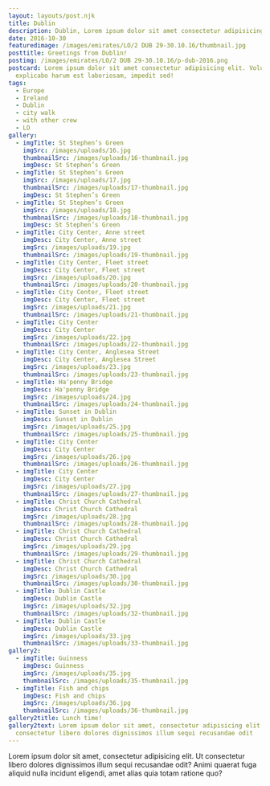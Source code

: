 ```yaml
---
layout: layouts/post.njk
title: Dublin
description: Dublin, Lorem ipsum dolor sit amet consectetur adipisicing elit.
date: 2016-10-30
featuredimage: /images/emirates/LO/2 DUB 29-30.10.16/thumbnail.jpg
posttitle: Greetings from Dublin!
postimg: /images/emirates/LO/2 DUB 29-30.10.16/p-dub-2016.png
postcard: Lorem ipsum dolor sit amet consectetur adipisicing elit. Voluptatem
  explicabo harum est laboriosam, impedit sed!
tags:
  - Europe
  - Ireland
  - Dublin
  - city walk
  - with other crew
  - LO
gallery:
  - imgTitle: St Stephen’s Green
    imgSrc: /images/uploads/16.jpg
    thumbnailSrc: /images/uploads/16-thumbnail.jpg
    imgDesc: St Stephen’s Green
  - imgTitle: St Stephen’s Green
    imgSrc: /images/uploads/17.jpg
    thumbnailSrc: /images/uploads/17-thumbnail.jpg
    imgDesc: St Stephen’s Green
  - imgTitle: St Stephen’s Green
    imgSrc: /images/uploads/18.jpg
    thumbnailSrc: /images/uploads/18-thumbnail.jpg
    imgDesc: St Stephen’s Green
  - imgTitle: City Center, Anne street
    imgDesc: City Center, Anne street
    imgSrc: /images/uploads/19.jpg
    thumbnailSrc: /images/uploads/19-thumbnail.jpg
  - imgTitle: City Center, Fleet street
    imgDesc: City Center, Fleet street
    imgSrc: /images/uploads/20.jpg
    thumbnailSrc: /images/uploads/20-thumbnail.jpg
  - imgTitle: City Center, Fleet street
    imgDesc: City Center, Fleet street
    imgSrc: /images/uploads/21.jpg
    thumbnailSrc: /images/uploads/21-thumbnail.jpg
  - imgTitle: City Center
    imgDesc: City Center
    imgSrc: /images/uploads/22.jpg
    thumbnailSrc: /images/uploads/22-thumbnail.jpg
  - imgTitle: City Center, Anglesea Street
    imgDesc: City Center, Anglesea Street
    imgSrc: /images/uploads/23.jpg
    thumbnailSrc: /images/uploads/23-thumbnail.jpg
  - imgTitle: Ha'penny Bridge
    imgDesc: Ha'penny Bridge
    imgSrc: /images/uploads/24.jpg
    thumbnailSrc: /images/uploads/24-thumbnail.jpg
  - imgTitle: Sunset in Dublin
    imgDesc: Sunset in Dublin
    imgSrc: /images/uploads/25.jpg
    thumbnailSrc: /images/uploads/25-thumbnail.jpg
  - imgTitle: City Center
    imgDesc: City Center
    imgSrc: /images/uploads/26.jpg
    thumbnailSrc: /images/uploads/26-thumbnail.jpg
  - imgTitle: City Center
    imgDesc: City Center
    imgSrc: /images/uploads/27.jpg
    thumbnailSrc: /images/uploads/27-thumbnail.jpg
  - imgTitle: Christ Church Cathedral
    imgDesc: Christ Church Cathedral
    imgSrc: /images/uploads/28.jpg
    thumbnailSrc: /images/uploads/28-thumbnail.jpg
  - imgTitle: Christ Church Cathedral
    imgDesc: Christ Church Cathedral
    imgSrc: /images/uploads/29.jpg
    thumbnailSrc: /images/uploads/29-thumbnail.jpg
  - imgTitle: Christ Church Cathedral
    imgDesc: Christ Church Cathedral
    imgSrc: /images/uploads/30.jpg
    thumbnailSrc: /images/uploads/30-thumbnail.jpg
  - imgTitle: Dublin Castle
    imgDesc: Dublin Castle
    imgSrc: /images/uploads/32.jpg
    thumbnailSrc: /images/uploads/32-thumbnail.jpg
  - imgTitle: Dublin Castle
    imgDesc: Dublin Castle
    imgSrc: /images/uploads/33.jpg
    thumbnailSrc: /images/uploads/33-thumbnail.jpg
gallery2:
  - imgTitle: Guinness
    imgDesc: Guinness
    imgSrc: /images/uploads/35.jpg
    thumbnailSrc: /images/uploads/35-thumbnail.jpg
  - imgTitle: Fish and chips
    imgDesc: Fish and chips
    imgSrc: /images/uploads/36.jpg
    thumbnailSrc: /images/uploads/36-thumbnail.jpg
gallery2title: Lunch time!
gallery2text: Lorem ipsum dolor sit amet, consectetur adipisicing elit. Ut
  consectetur libero dolores dignissimos illum sequi recusandae odit
---
```


Lorem ipsum dolor sit amet, consectetur adipisicing elit. Ut consectetur libero dolores dignissimos illum sequi recusandae odit? Animi quaerat fuga aliquid nulla incidunt eligendi, amet alias quia totam ratione quo?

